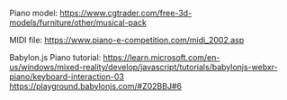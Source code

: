 
Piano model:
https://www.cgtrader.com/free-3d-models/furniture/other/musical-pack

MIDI file:
https://www.piano-e-competition.com/midi_2002.asp

Babylon.js Piano tutorial:
https://learn.microsoft.com/en-us/windows/mixed-reality/develop/javascript/tutorials/babylonjs-webxr-piano/keyboard-interaction-03
https://playground.babylonjs.com/#Z02BBJ#6
